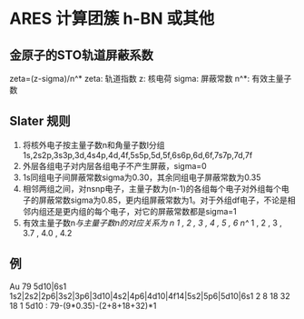 # ARES 计算团簇 h-BN 或其他
## 金原子的STO轨道屏蔽系数
zeta=(z-sigma)/n^*
zeta: 轨道指数 z: 核电荷 sigma: 屏蔽常数 n^*: 有效主量子数
## Slater 规则
1.  将核外电子按主量子数n和角量子数l分组 1s,2s2p,3s3p,3d,4s4p,4d,4f,5s5p,5d,5f,6s6p,6d,6f,7s7p,7d,7f
2. 外层各组电子对内层各组电子不产生屏蔽，sigma=0
3. 1s同组电子间屏蔽常数sigma为0.30，其余同组电子屏蔽常数为0.35
4. 相邻两组之间，对nsnp电子，主量子数为(n-1)的各组每个电子对外组每个电子的屏蔽常数sigma为0.85，更内组屏蔽常数为1。对于外组df电子，不论是相邻内组还是更内组的每个电子，对它的屏蔽常数都是sigma=1
5. 有效主量子数n*与主量子数n的对应关系为
n      1 , 2 , 3 , 4 , 5 , 6
n^*   1 , 2 , 3 , 3.7 , 4.0 , 4.2

## 例
Au 79  5d10|6s1
1s2|2s2|2p6|3s2|3p6|3d10|4s2|4p6|4d10|4f14|5s2|5p6|5d10|6s1
2 8 18 32 18 1
5d10 : 79-(9*0.35)-(2+8+18+32)*1
